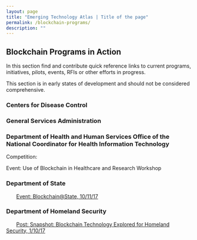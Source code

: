 ```yaml
---
layout: page
title: "Emerging Technology Atlas | Title of the page"
permalink: /blockchain-programs/
description: ""
---
```


## Blockchain Programs in Action

<p> In this section find and contribute quick reference links to current programs, initiatives, pilots, events, RFIs or other efforts in progress.</p>

<p> This section is in early states of development and should not be considered comprehensive.</p>

### Centers for Disease Control

### General Services Administration

### Department of Health and Human Services Office of the National Coordinator for Health Information Technology

<p> Competition:</p> 
<p> Event: Use of Blockchain in Healthcare and Research Workshop</p>

### Department of State 
<p>&nbsp;&nbsp;&nbsp;&nbsp;&nbsp;&nbsp; <a href="https://www.eventbrite.com/e/blockchainstate-distributed-ledger-technologies-for-diplomacy-and-development-tickets-37669091266">Event: Blockchain@State, 10/11/17</a></p> 

### Department of Homeland Security 
<p>&nbsp;&nbsp;&nbsp;&nbsp;&nbsp;&nbsp; <a href="https://www.dhs.gov/science-and-technology/news/2017/01/10/snapshot-blockchain-technology-explored-homeland-security">Post: Snapshot: Blockchain Technology Explored for Homeland Security, 1/10/17</a></p> 
